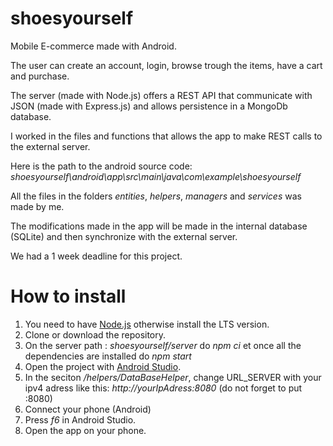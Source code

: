 # shoesyourself
Mobile E-commerce made with Android.


The user can create an account, login, browse trough the items, have a cart and purchase.




The server (made with Node.js) offers a REST API that communicate with JSON (made with Express.js) and allows persistence in a MongoDb database. 


I worked in the files and functions that allows the app to make REST calls to the external server.


Here is the path to the android source code:  
_shoesyourself\android\app\src\main\java\com\example\shoesyourself_


All the files in the folders _entities_, _helpers_, _managers_ and _services_ was made by me.


The modifications made in the app will be made in the internal database (SQLite) and then synchronize with the external server.


We had a 1 week deadline for this project.


# How to install 
1. You need to have [Node.js]( https://nodejs.org/en/) otherwise install the LTS version.
2. Clone or download the repository.
3. On the server path : _shoesyourself/server_ do _npm ci_ et once all the dependencies are installed do _npm start_
4. Open the project with [Android Studio](https://developer.android.com/studio).
5. In the seciton _/helpers/DataBaseHelper_, change URL_SERVER with your ipv4 adress like this: _http://yourIpAdress:8080_ (do not forget to put :8080)
6. Connect your phone (Android) 
7. Press _f6_ in Android Studio.
8. Open the app on your phone. 
